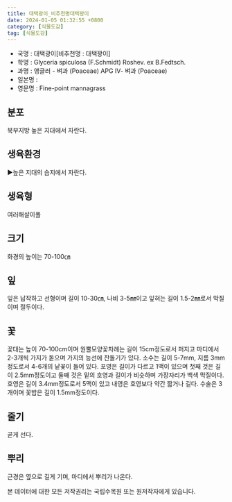 ```yaml
---
title: 대택광이_비추천명대택꽝이
date: 2024-01-05 01:32:55 +0800
category: [식물도감]
tag: [식물도감]
---
```




- 국명 : 대택광이[비추천명 : 대택꽝이]
- 학명 : Glyceria spiculosa (F.Schmidt) Roshev. ex B.Fedtsch.
- 과명 : 앵글러 - 벼과 (Poaceae) APG Ⅳ- 벼과 (Poaceae)
- 일본명 : 
- 영문명 : Fine-point mannagrass


## 분포
북부지방 높은 지대에서 자란다.
## 생육환경
▶높은 지대의 습지에서 자란다.
## 생육형
여러해살이풀
## 크기
화경의 높이는 70-100㎝
## 잎
잎은 납작하고 선형이며 길이 10-30㎝, 나비 3-5㎜이고 잎혀는 길이 1.5-2㎜로서 막질이며 절두이다.
## 꽃
꽃대는 높이 70-100cm이며 원뿔모양꽃차례는 길이 15cm정도로서 퍼지고 마디에서 2-3개씩 가지가 돋으며 가지의 능선에 잔돌기가 있다. 소수는 길이 5-7mm, 지름 3mm정도로서 4-6개의 낱꽃이 들어 있다. 포영은 길이가 다르고 1맥이 있으며 첫째 것은 길이 2.5mm정도이고 둘째 것은 밑의 호영과 길이가 비슷하며 가장자리가 백색 막질이다. 호영은 길이 3.4mm정도로서 5맥이 있고 내영은 호영보다 약간 짧거나 길다. 수술은 3개이며 꽃밥은 길이 1.5mm정도이다.
## 줄기
곧게 선다.
## 뿌리
근경은 옆으로 길게 기며, 마디에서 뿌리가 나온다.






본 데이터에 대한 모든 저작권리는 국립수목원 또는 원저작자에게 있습니다.

